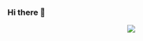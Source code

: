 ### Hi there 👋

<div align="center">
  <img src="https://github-readme-stats.vercel.app/api?username=skaurl&count_private=true&hide_border=true&include_all_commits=true&show_icons=true&theme=dark" align="center"/>
</div>

<!--
**skaurl/skaurl** is a ✨ _special_ ✨ repository because its `README.md` (this file) appears on your GitHub profile.

Here are some ideas to get you started:

- 🔭 I’m currently working on ...
- 🌱 I’m currently learning ...
- 👯 I’m looking to collaborate on ...
- 🤔 I’m looking for help with ...
- 💬 Ask me about ...
- 📫 How to reach me: ...
- 😄 Pronouns: ...
- ⚡ Fun fact: ...
-->
